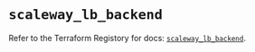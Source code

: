 # `scaleway_lb_backend`

Refer to the Terraform Registory for docs: [`scaleway_lb_backend`](https://registry.terraform.io/providers/scaleway/scaleway/2.28.0/docs/resources/lb_backend).
